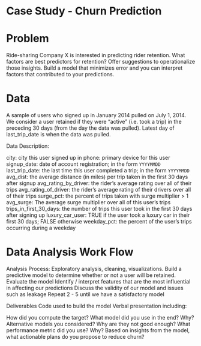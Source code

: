 # Case Study - Churn Prediction

# Problem
Ride-sharing Company X is interested in predicting rider retention. What factors are best predictors for retention? Offer suggestions to operationalize those insights. Build a model that minimizes error and you can interpret factors that contributed to your predictions.

# Data
A sample of users who signed up in January 2014 pulled on July 1, 2014. We consider a user retained if they were “active” (i.e. took a trip) in the preceding 30 days (from the day the data was pulled). Latest day of last_trip_date is when the data was pulled.

Data Description:

city: city this user signed up in
phone: primary device for this user
signup_date: date of account registration; in the form `YYYYMMDD`
last_trip_date: the last time this user completed a trip; in the form `YYYYMMDD`
avg_dist: the average distance (in miles) per trip taken in the first 30 days after signup
avg_rating_by_driver: the rider’s average rating over all of their trips
avg_rating_of_driver: the rider’s average rating of their drivers over all of their trips
surge_pct: the percent of trips taken with surge multiplier > 1
avg_surge: The average surge multiplier over all of this user’s trips
trips_in_first_30_days: the number of trips this user took in the first 30 days after signing up
luxury_car_user: TRUE if the user took a luxury car in their first 30 days; FALSE otherwise
weekday_pct: the percent of the user’s trips occurring during a weekday

# Data Analysis Work Flow

Analysis Process:
Exploratory analysis, cleaning, visualizations.
Build a predictive model to determine whether or not a user will be retained.
Evaluate the model
Identify / interpret features that are the most influential in affecting our predictions
Discuss the validity of our model and issues such as leakage
Repeat 2 - 5 until we have a satisfactory model

Deliverables
Code used to build the model
Verbal presentation including:

How did you compute the target?
What model did you use in the end? Why?
Alternative models you considered? Why are they not good enough?
What performance metric did you use? Why?
Based on insights from the model, what actionable plans do you propose to reduce churn?
